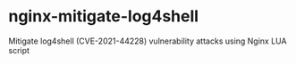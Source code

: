 # nginx-mitigate-log4shell
Mitigate log4shell (CVE-2021-44228) vulnerability attacks using Nginx LUA script
